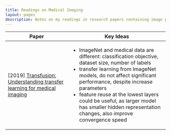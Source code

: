 ```yaml
---
title: Readings on Medical Imaging
layout: pages
description: Notes on my readings in research papers containing image processing on medical data
---
```


<table>
<thead><th>Paper</th><th>Key Ideas</th></thead>
<tbody>

<tr>
  <td>[2019]
  <a href="http://papers.nips.cc/paper/8596-transfusion-understanding-transfer-learning-for-medical-imaging">
    Transfusion: Understanding transfer learning for medical imaging
  </a></td>
  <td>
    <ul>
        <li>ImageNet and medical data are different: classification objective, dataset size, number of labels</li>
        <li>transfer learning from ImageNet models, do not affect significant performance, despite increase parameters</li>
        <li>feature reuse at the lowest layers could be useful, as larger model has smaller hidden representation changes, also improve convergence speed</li>
    </ul>
  </td>
</tr>


</tbody>
</table>

